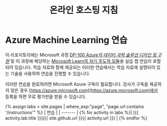 ﻿---
title: 온라인 호스팅 지침
permalink: index.html
layout: home
---

# Azure Machine Learning 연습

이 리포지토리에는 Microsoft 과정 [DP-100 *Azure의 데이터 과학 솔루션 디자인 및 구현*](https://docs.microsoft.com/learn/certifications/courses/dp-100t01) 및 이 과정에 해당하는 [Microsoft Learn의 자기 주도적 모듈](https://docs.microsoft.com/learn/paths/build-ai-solutions-with-azure-ml-service/)용 실습 랩 연습이 포함되어 있습니다. 학습 자료와 함께 제공되는 이러한 연습에서는 학습 자료에 설명되어 있는 기술을 사용하여 연습을 진행할 수 있습니다.

이러한 연습을 완료하려면 Microsoft Azure 구독이 필요합니다. 강사가 구독을 제공하지 않은 경우 [https://azure.microsoft.com](https://azure.microsoft.com)에서 등록을 하면 무료 평가판을 받을 수 있습니다.

{% assign labs = site.pages | where_exp:"page", "page.url contains '/instructions'" %}
| 연습 |
| ------- | 
{% for activity in labs  %}| [{{ activity.lab.title }}]({{ site.github.url }}{{ activity.url }}) |
{% endfor %}
